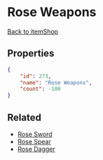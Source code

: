 # Rose Weapons

<no description available>

[Back to itemShop](../item-shops.md)

## Properties

```json
{
    "id": 273,
    "name": "Rose Weapons",
    "count": -100
}
```

## Related

- [Rose Sword](../items/7366-rose-sword.md)
- [Rose Spear](../items/7367-rose-spear.md)
- [Rose Dagger](../items/7368-rose-dagger.md)


